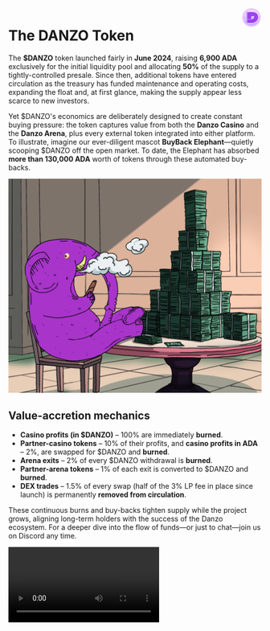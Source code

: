 <img src="../images/TokenLogo.png" alt="DANZO Token" width="40" height="40" align="right">

# The DANZO Token

The **$DANZO** token launched fairly in **June 2024**, raising **6,900 ADA** exclusively for the initial liquidity pool and allocating **50%** of the supply to a tightly-controlled presale. Since then, additional tokens have entered circulation as the treasury has funded maintenance and operating costs, expanding the float and, at first glance, making the supply appear less scarce to new investors.

Yet $DANZO's economics are deliberately designed to create constant buying pressure: the token captures value from both the **Danzo Casino** and the **Danzo Arena**, plus every external token integrated into either platform. To illustrate, imagine our ever-diligent mascot **BuyBack Elephant**—quietly scooping $DANZO off the open market. To date, the Elephant has absorbed **more than 130,000 ADA** worth of tokens through these automated buy-backs.

![BuyBack Elephant](../images/BBE1.jpg)

## Value-accretion mechanics

* **Casino profits (in $DANZO)** – 100% are immediately **burned**.
* **Partner-casino tokens** – 10% of their profits, and **casino profits in ADA** – 2%, are swapped for $DANZO and **burned**.
* **Arena exits** – 2% of every $DANZO withdrawal is **burned**.
* **Partner-arena tokens** – 1% of each exit is converted to $DANZO and **burned**.
* **DEX trades** – 1.5% of every swap (half of the 3% LP fee in place since launch) is permanently **removed from circulation**.

These continuous burns and buy-backs tighten supply while the project grows, aligning long-term holders with the success of the Danzo ecosystem. For a deeper dive into the flow of funds—or just to chat—join us on Discord any time.

![BuyBack Elephant Video](../images/BBE2.mp4)
